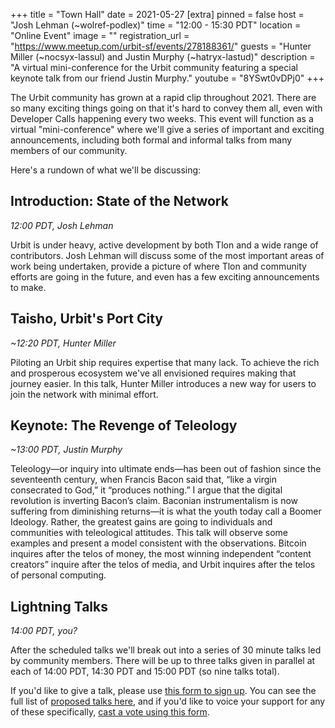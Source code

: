+++
title = "Town Hall"
date = 2021-05-27
[extra]
pinned = false
host = "Josh Lehman (~wolref-podlex)"
time = "12:00 - 15:30 PDT"
location = "Online Event"
image = ""
registration_url = "https://www.meetup.com/urbit-sf/events/278188361/"
guests = "Hunter Miller (~nocsyx-lassul) and Justin Murphy (~hatryx-lastud)"
description = "A virtual mini-conference for the Urbit community featuring a special keynote talk from our friend Justin Murphy."
youtube = "8YSwt0vDPj0"
+++

The Urbit community has grown at a rapid clip throughout 2021. There are so many exciting things going on that it's hard to convey them all, even with Developer Calls happening every two weeks. This event will function as a virtual "mini-conference" where we'll give a series of important and exciting announcements, including both formal and informal talks from many members of our community.

Here's a rundown of what we'll be discussing:

## Introduction: State of the Network
*12:00 PDT, Josh Lehman*

Urbit is under heavy, active development by both Tlon and a wide range of contributors. Josh Lehman will discuss some of the most important areas of work being undertaken, provide a picture of where Tlon and community efforts are going in the future, and even has a few exciting announcements to make.

## Taisho, Urbit's Port City
*~12:20 PDT, Hunter Miller*

Piloting an Urbit ship requires expertise that many lack. To achieve the rich and prosperous ecosystem we've all envisioned requires making that journey easier. In this talk, Hunter Miller introduces a new way for users to join the network with minimal effort.

## Keynote: The Revenge of Teleology
*~13:00 PDT, Justin Murphy*

Teleology—or inquiry into ultimate ends—has been out of fashion since the seventeenth century, when Francis Bacon said that, “like a virgin consecrated to God,” it “produces nothing.” I argue that the digital revolution is inverting Bacon’s claim. Baconian instrumentalism is now suffering from diminishing returns—it is what the youth today call a Boomer Ideology. Rather, the greatest gains are going to individuals and communities with teleological attitudes. This talk will observe some examples and present a model consistent with the observations. Bitcoin inquires after the telos of money, the most winning independent “content creators” inquire after the telos of media, and Urbit inquires after the telos of personal computing.

## Lightning Talks
*14:00 PDT, you?*

After the scheduled talks we'll break out into a series of 30 minute talks led by community members. There will be up to three talks given in parallel at each of 14:00 PDT, 14:30 PDT and 15:00 PDT (so nine talks total).

If you'd like to give a talk, please use [this form to sign up](https://airtable.com/shr0Xmqcv1HSy47EP). You can see the full list of [proposed talks here](https://airtable.com/shreGQ4kCU8RA5GJS/tblTZxCpqedJBwSkE), and if you'd like to voice your support for any of these specifically, [cast a vote using this form](https://airtable.com/shrhNRUAGCqZ38VXA).
